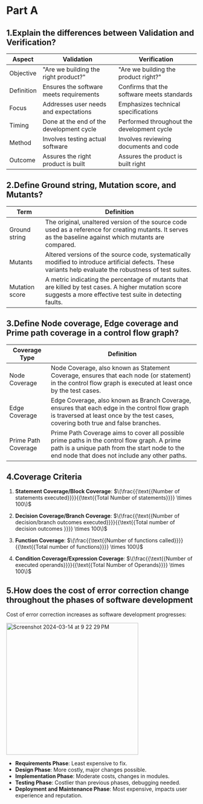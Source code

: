 # **Part A**

## **1.Explain the differences between Validation and Verification?**

| Aspect      | Validation                              | Verification                               |
|-------------|-----------------------------------------|--------------------------------------------|
| Objective   | "Are we building the right product?"    | "Are we building the product right?"      |
| Definition  | Ensures the software meets requirements | Confirms that the software meets standards |
| Focus       | Addresses user needs and expectations   | Emphasizes technical specifications       |
| Timing      | Done at the end of the development cycle| Performed throughout the development cycle|
| Method      | Involves testing actual software        | Involves reviewing documents and code     |
| Outcome     | Assures the right product is built      | Assures the product is built right        |


## **2.Define Ground string, Mutation score, and Mutants?**


| Term           | Definition                                                                                                                                                  |
|----------------|-------------------------------------------------------------------------------------------------------------------------------------------------------------|
| Ground string  | The original, unaltered version of the source code used as a reference for creating mutants. It serves as the baseline against which mutants are compared.          |
| Mutants        | Altered versions of the source code, systematically modified to introduce artificial defects. These variants help evaluate the robustness of test suites.     |
| Mutation score | A metric indicating the percentage of mutants that are killed by test cases. A higher mutation score suggests a more effective test suite in detecting faults.  |

## **3.Define Node coverage, Edge coverage and Prime path coverage in a control flow graph?**


| Coverage Type         | Definition                                                                                                                                                                              |
|-----------------------|-----------------------------------------------------------------------------------------------------------------------------------------------------------------------------------------|
| Node Coverage         | Node Coverage, also known as Statement Coverage, ensures that each node (or statement) in the control flow graph is executed at least once by the test cases.                        |
| Edge Coverage         | Edge Coverage, also known as Branch Coverage, ensures that each edge in the control flow graph is traversed at least once by the test cases, covering both true and false branches.  |
| Prime Path Coverage   | Prime Path Coverage aims to cover all possible prime paths in the control flow graph. A prime path is a unique path from the start node to the end node that does not include any other paths. |


## **4.Coverage Criteria**



1. **Statement Coverage/Block Coverage**:
   $\(\frac{{\text{{Number of statements executed}}}}{{\text{{Total Number of statements}}}} \times 100\)$

2. **Decision Coverage/Branch Coverage**:
   $\(\frac{{\text{{Number of decision/branch outcomes executed}}}}{{\text{{Total number of decision outcomes }}}} \times 100\)$

3. **Function Coverage**:
 $\(\frac{{\text{{Number of functions called}}}}{{\text{{Total number of functions}}}} \times 100\)$

4. **Condition Coverage/Expression Coverage**:
   $\(\frac{{\text{{Number of executed operands}}}}{{\text{{Total Number of Operands}}}} \times 100\)$


## **5.How does the cost of error correction change throughout the phases of software development**

Cost of error correction increases as software development progresses:

<img width="349" alt="Screenshot 2024-03-14 at 9 22 29 PM" src="https://github.com/farisbasha/softwaretesting/assets/72191505/9aa2c167-18a6-4346-aa8e-8dc66e9b9cfd">

- **Requirements Phase**: Least expensive to fix.
- **Design Phase**: More costly, major changes possible.
- **Implementation Phase**: Moderate costs, changes in modules.
- **Testing Phase**: Costlier than previous phases, debugging needed.
- **Deployment and Maintenance Phase**: Most expensive, impacts user experience and reputation.



